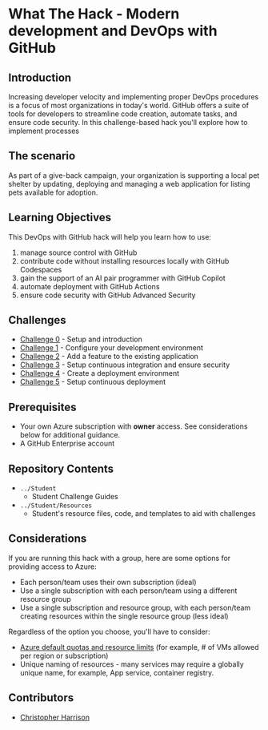 # What The Hack - Modern development and DevOps with GitHub

## Introduction

Increasing developer velocity and implementing proper DevOps procedures is a focus of most organizations in today's world. GitHub offers a suite of tools for developers to streamline code creation, automate tasks, and ensure code security. In this challenge-based hack you'll explore how to implement processes

## The scenario

As part of a give-back campaign, your organization is supporting a local pet shelter by updating, deploying and managing a web application for listing pets available for adoption.

## Learning Objectives

This DevOps with GitHub hack will help you learn how to use:

1. manage source control with GitHub
1. contribute code without installing resources locally with GitHub Codespaces
1. gain the support of an AI pair programmer with GitHub Copilot
1. automate deployment with GitHub Actions
1. ensure code security with GitHub Advanced Security

## Challenges

- [Challenge 0](./Student/challenge00.md) - Setup and introduction
- [Challenge 1](./Student/challenge01.md) - Configure your development environment
- [Challenge 2](./Student/challenge02.md) - Add a feature to the existing application
- [Challenge 3](./Student/challenge03.md) - Setup continuous integration and ensure security
- [Challenge 4](./Student/challenge04.md) - Create a deployment environment
- [Challenge 5](./Student/challenge05.md) - Setup continuous deployment


## Prerequisites

- Your own Azure subscription with **owner** access. See considerations below for additional guidance.
- A GitHub Enterprise account

## Repository Contents

- `../Student`
  - Student Challenge Guides
- `../Student/Resources`
  - Student's resource files, code, and templates to aid with challenges

## Considerations

If you are running this hack with a group, here are some options for providing access to Azure:

- Each person/team uses their own subscription (ideal)
- Use a single subscription with each person/team using a different resource group
- Use a single subscription and resource group, with each person/team creating resources within the single resource group (less ideal)

Regardless of the option you choose, you'll have to consider:

- [Azure default quotas and resource limits](https://docs.microsoft.com/en-us/azure/azure-resource-manager/management/azure-subscription-service-limits) (for example, # of VMs allowed per region or subscription)
- Unique naming of resources - many services may require a globally unique name, for example, App service, container registry.

## Contributors

- [Christopher Harrison](https://github.com/geektrainer)
